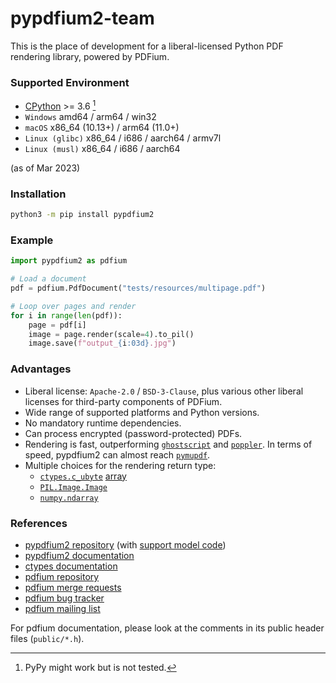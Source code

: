 <!-- SPDX-FileCopyrightText: 2022 geisserml <geisserml@gmail.com> -->
<!-- SPDX-License-Identifier: CC-BY-4.0 -->

# pypdfium2-team

This is the place of development for a liberal-licensed Python PDF rendering library, powered by PDFium.


### Supported Environment

* [CPython](https://github.com/python/cpython) >= 3.6 [^1]
* `Windows` amd64 / arm64 / win32
* `macOS` x86_64 (10.13+) / arm64 (11.0+)
* `Linux (glibc)` x86_64 / i686 / aarch64 / armv7l
* `Linux (musl)` x86_64 / i686 / aarch64

(as of Mar 2023)


### Installation

```bash
python3 -m pip install pypdfium2
```


### Example

```python
import pypdfium2 as pdfium

# Load a document
pdf = pdfium.PdfDocument("tests/resources/multipage.pdf")

# Loop over pages and render
for i in range(len(pdf)):
    page = pdf[i]
    image = page.render(scale=4).to_pil()
    image.save(f"output_{i:03d}.jpg")
```


### Advantages

* Liberal license: `Apache-2.0` / `BSD-3-Clause`, plus various other liberal licenses for third-party components of PDFium.
* Wide range of supported platforms and Python versions.
* No mandatory runtime dependencies.
* Can process encrypted (password-protected) PDFs.
* Rendering is fast, outperforming [`ghostscript`](https://github.com/ArtifexSoftware/ghostpdl) and [`poppler`](https://gitlab.freedesktop.org/poppler/poppler). In terms of speed, pypdfium2 can almost reach [`pymupdf`](https://github.com/pymupdf/PyMuPDF).
* Multiple choices for the rendering return type:
    * [`ctypes.c_ubyte`](https://docs.python.org/3/library/ctypes.html#fundamental-data-types) [array](https://docs.python.org/3/library/ctypes.html#arrays)
    * [`PIL.Image.Image`](https://pillow.readthedocs.io/en/stable/reference/Image.html#PIL.Image.Image)
    * [`numpy.ndarray`](https://numpy.org/doc/stable/reference/generated/numpy.ndarray.html)


### References

* [pypdfium2 repository](https://github.com/pypdfium2-team/pypdfium2) (with [support model code](https://github.com/pypdfium2-team/pypdfium2/tree/main/src/pypdfium2/_helpers))
* [pypdfium2 documentation](https://pypdfium2.readthedocs.io/en/stable/)
* [ctypes documentation](https://docs.python.org/3/library/ctypes.html)
* [pdfium repository](https://pdfium.googlesource.com/pdfium/+/refs/heads/main)
* [pdfium merge requests](https://pdfium-review.googlesource.com/)
* [pdfium bug tracker](https://bugs.chromium.org/p/pdfium/issues/list)
* [pdfium mailing list](https://groups.google.com/g/pdfium)

For pdfium documentation, please look at the comments in its public header files (`public/*.h`).

[^1]: PyPy might work but is not tested.
